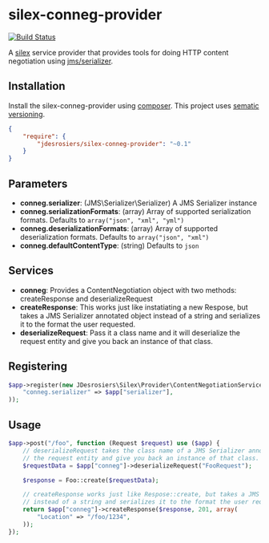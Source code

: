 silex-conneg-provider
=====================

[![Build Status](https://travis-ci.org/jdesrosiers/silex-conneg-provider.png?branch=master)](https://travis-ci.org/jdesrosiers/silex-conneg-provider)

A [silex](https://github.com/fabpot/Silex) service provider that provides tools for doing HTTP content negotiation
using [jms/serializer](https://github.com/schmittjoh/serializer).

Installation
------------
Install the silex-conneg-provider using [composer](http://getcomposer.org/).  This project uses [sematic versioning](http://semver.org/).

```json
{
    "require": {
        "jdesrosiers/silex-conneg-provider": "~0.1"
    }
}
```

Parameters
----------
* **conneg.serializer**: (JMS\Serializer\Serializer) A JMS Serializer instance
* **conneg.serializationFormats**: (array) Array of supported serialization formats.  Defaults to `array("json", "xml", "yml")`
* **conneg.deserializationFormats**: (array) Array of supported deserialization formats.  Defaults to `array("json", "xml")`
* **conneg.defaultContentType**: (string) Defaults to `json`

Services
--------
* **conneg**: Provides a ContentNegotiation object with two methods: createResponse and deserializeRequest
* **createResponse**: This works just like instatiating a new Respose, but takes a JMS Serializer annotated object instead of a string and serializes it to the format the user requested.
* **deserializeRequest**: Pass it a class name and it will deserialize the request entity and give you back an instance of that class.

Registering
-----------
```php
$app->register(new JDesrosiers\Silex\Provider\ContentNegotiationServiceProvider(), array(
    "conneg.serializer" => $app["serializer"],
));
```

Usage
-----
```php
$app->post("/foo", function (Request $request) use ($app) {
    // deserializeRequest takes the class name of a JMS Serializer annotated class and will deserialize
    // the request entity and give you back an instance of that class.
    $requestData = $app["conneg"]->deserializeRequest("FooRequest");

    $response = Foo::create($requestData);

    // createResponse works just like Respose::create, but takes a JMS Serializer annotated object
    // instead of a string and serializes it to the format the user requested.
    return $app["conneg"]->createResponse($response, 201, array(
        "Location" => "/foo/1234",
    ));
});
```
